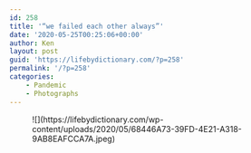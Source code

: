 ```yaml
---
id: 258
title: '“we failed each other always”'
date: '2020-05-25T00:25:06+00:00'
author: Ken
layout: post
guid: 'https://lifebydictionary.com/?p=258'
permalink: '/?p=258'
categories:
    - Pandemic
    - Photographs
---
```


<figure class="wp-block-image size-large">![](https://lifebydictionary.com/wp-content/uploads/2020/05/68446A73-39FD-4E21-A318-9AB8EAFCCA7A.jpeg)</figure>